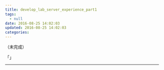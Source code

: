 ```yaml
---
title: develop_lab_server_experience_part1
tags:
  - null
date: 2016-08-25 14:02:03
updated: 2016-08-25 14:02:03
categories:
---
```


（未完成）

「」

<!-- more -->

---